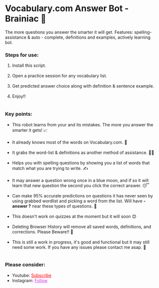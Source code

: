 # Vocabulary.com Answer Bot - Brainiac 🧠
The more questions you answer the smarter it will get. Features: spelling-assistance & auto - complete, definitions and examples, actively learning bot.

<h3>Steps for use: </h3>
<ol style="margin-bottom:10px;">
<li>Install this script.</li><br>
<li>Open a practice session for any vocabulary list.</li><br>
<li>Get predicted answer choice along with definition & sentence example.</li><br>
<li>Enjoy!!</li><br>
</ol>


<h3>Key points:</h3>
<ul style="margin-bottom:10px;">
<li>This robot learns from your and its mistakes. The more you answer the smarter it gets! 📈</li><br>
<li>It already knows most of the words on Vocabulary.com. 🧠</li><br>
<li>It grabs the word-list & definitions as another method of assistance. 💁‍♂️</li><br>
<li>Helps you with spelling questions by showing you a list of words that match what you are trying to write. ✍</li><br>
<li>It may answer a question wrong once in a blue moon, and if so it will learn that new question the second you click the correct answer. 😴</li><br>
<li>Can make 95% accurate predictions on questions it has never seen by using grabbed wordlist and picking a word from the list. Will have <b>- answer ?</b> near these types of questions. 🎯</li><br>
<li>This doesn't work on quizzes at the moment but it will soon 😊</li><br>
<li>Deleting Browser History will remove all saved words, definitions, and corrections. Please Beware!! 🛑</li><br>
<li>This is still a work in progress, it's good and functional but it may still need some work. If you have any issues please contact me asap. 🙏</li><br>
</ul>

<h3>Please consider:</h3>
<ul>
<li>Youtube:  <a style="color:red;" target="_Blank" href="https://www.youtube.com/channel/UCinBnZ2BKAbCKA1w9lmFd0w">Subscribe</a></li>
<li>Instagram:  <a style="color:#dc2ef0;" target="_Blank" href="https://www.instagram.com/nyc.geahad.codes/">Follow</a></li>
</ul>
